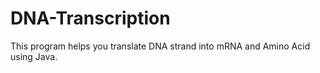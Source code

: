 # DNA-Transcription
This program helps you translate DNA strand into mRNA and Amino Acid using Java.
